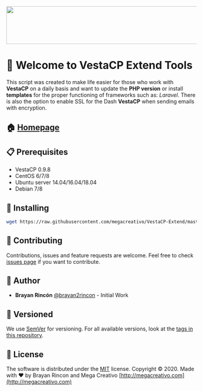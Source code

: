 <img src="https://raw.githubusercontent.com/megacreativo/VestaCP-Extend/master/branding/logo.png" width="700" height="100"/>

# 👋 Welcome to VestaCP Extend Tools

This script was created to make life easier for those who work with **VestaCP** on a daily basis and want to update the **PHP version** or install **templates** for the proper functioning of frameworks such as: *Laravel*. There is also the option to enable SSL for the Dash **VestaCP** when sending emails with encryption.


## 🏠 [Homepage](https://github.com/megacreativo/VestaCP-Extend)

## 📋 Prerequisites
- VestaCP 0.9.8
- CentOS 6/7/8
- Ubuntu server 14.04/16.04/18.04
- Debian 7/8

## 🔧 Installing

```sh
wget https://raw.githubusercontent.com/megacreativo/VestaCP-Extend/master/vcpe-install.sh && sh vcpe-install.sh
```

## 🤝 Contributing

Contributions, issues and feature requests are welcome.
Feel free to check [issues page](https://github.com/megacreativo/VestaCP-Extend/issues) if you want to contribute.

## 👤 Author

- **Brayan Rincón** [@brayan2rincon](https://github.com/brayan2rincon) - Initial Work

## 📌 Versioned 

We use [SemVer](http://semver.org/) for versioning. For all available versions, look at the [tags in this repository](https://github.com/tu/proyecto/tags).

## 📝 License
The software is distributed under the [MIT](https://github.com/megacreativo/VestaCP-Extend/blob/master/LICENSE) license.
Copyright © 2020. Made with ❤️ by Brayan Rincon and Mega Creativo [http://megacreativo.com](http://megacreativo.com)